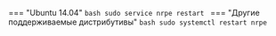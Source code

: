 === "Ubuntu 14.04"
    ```bash
    sudo service nrpe restart
    ```
=== "Другие поддерживаемые дистрибутивы"
    ```bash
    sudo systemctl restart nrpe
    ```

